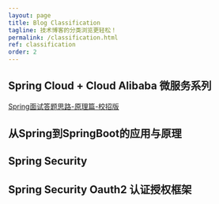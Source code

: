 ```yaml
---
layout: page
title: Blog Classification
tagline: 技术博客的分类浏览更轻松！
permalink: /classification.html
ref: classification 
order: 2
---
```

## Spring Cloud + Cloud Alibaba 微服务系列
[Spring面试答题思路-原理篇-校招版](https://hansomehu.github.io/spring-interview-basic.html)

## 从Spring到SpringBoot的应用与原理
## Spring Security
## Spring Security Oauth2 认证授权框架

